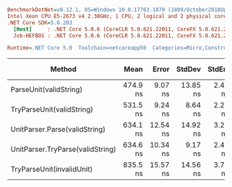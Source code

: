``` ini

BenchmarkDotNet=v0.12.1, OS=Windows 10.0.17763.1879 (1809/October2018Update/Redstone5)
Intel Xeon CPU E5-2673 v4 2.30GHz, 1 CPU, 2 logical and 2 physical cores
.NET Core SDK=5.0.203
  [Host]     : .NET Core 5.0.6 (CoreCLR 5.0.621.22011, CoreFX 5.0.621.22011), X64 RyuJIT
  Job-HEFBOS : .NET Core 5.0.6 (CoreCLR 5.0.621.22011, CoreFX 5.0.621.22011), X64 RyuJIT

Runtime=.NET Core 5.0  Toolchain=netcoreapp50  Categories=Micro,Construction,Unit,String  

```
|                           Method |     Mean |    Error |   StdDev |  StdErr |      Min |      Max |   Median | Ratio | MannWhitney(5%) | RatioSD |  Gen 0 | Gen 1 | Gen 2 | Allocated |
|--------------------------------- |---------:|---------:|---------:|--------:|---------:|---------:|---------:|------:|---------------- |--------:|-------:|------:|------:|----------:|
|           ParseUnit(validString) | 474.9 ns |  9.07 ns | 13.85 ns | 2.49 ns | 449.4 ns | 502.8 ns | 474.7 ns |  1.00 |            Base |    0.00 | 0.0159 |     - |     - |     433 B |
|        TryParseUnit(validString) | 531.5 ns |  9.24 ns |  8.64 ns | 2.23 ns | 520.4 ns | 549.3 ns | 530.6 ns |  1.11 |          Slower |    0.05 | 0.0152 |     - |     - |     409 B |
|    UnitParser.Parse(validString) | 634.1 ns | 12.54 ns | 14.92 ns | 3.26 ns | 610.5 ns | 667.1 ns | 629.5 ns |  1.33 |          Slower |    0.05 | 0.0183 |     - |     - |     495 B |
| UnitParser.TryParse(validString) | 634.6 ns | 10.34 ns |  9.17 ns | 2.45 ns | 616.3 ns | 644.9 ns | 636.5 ns |  1.33 |          Slower |    0.05 | 0.0177 |     - |     - |     471 B |
|        TryParseUnit(invalidUnit) | 835.5 ns | 15.57 ns | 14.56 ns | 3.76 ns | 803.7 ns | 854.1 ns | 841.7 ns |  1.74 |          Slower |    0.08 | 0.0349 |     - |     - |     925 B |

